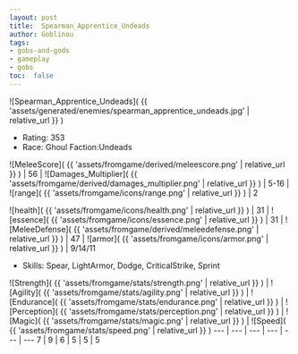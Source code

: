 ```yaml
---
layout: post
title:  Spearman_Apprentice_Undeads
author: Goblinou
tags:
- gobs-and-gods
- gameplay
- gobs
toc:  false
---
```


![Spearman_Apprentice_Undeads]( {{ 'assets/generated/enemies/spearman_apprentice_undeads.jpg' | relative_url }} )
- Rating: 353
- Race: Ghoul  Faction:Undeads

![MeleeScore]( {{ 'assets/fromgame/derived/meleescore.png' | relative_url }} ) | 56 | ![Damages_Multiplier]( {{ 'assets/fromgame/derived/damages_multiplier.png' | relative_url }} ) | 5-16 | ![range]( {{ 'assets/fromgame/icons/range.png' | relative_url }} ) | 2


![health]( {{ 'assets/fromgame/icons/health.png' | relative_url }} ) | 31 | ![essence]( {{ 'assets/fromgame/icons/essence.png' | relative_url }} ) | 31 | ![MeleeDefense]( {{ 'assets/fromgame/derived/meleedefense.png' | relative_url }} ) | 47 | ![armor]( {{ 'assets/fromgame/icons/armor.png' | relative_url }} ) | 9/14/11

* Skills: Spear, LightArmor, Dodge, CriticalStrike, Sprint

![Strength]( {{ 'assets/fromgame/stats/strength.png' | relative_url }} ) | ![Agility]( {{ 'assets/fromgame/stats/agility.png' | relative_url }} ) | ![Endurance]( {{ 'assets/fromgame/stats/endurance.png' | relative_url }} ) | ![Perception]( {{ 'assets/fromgame/stats/perception.png' | relative_url }} ) | ![Magic]( {{ 'assets/fromgame/stats/magic.png' | relative_url }} ) | ![Speed]( {{ 'assets/fromgame/stats/speed.png' | relative_url }} )
--- | --- | --- | --- | --- | ---
7 | 9 | 6 | 5 | 5 | 5
